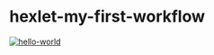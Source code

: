 # hexlet-my-first-workflow
[![hello-world](https://github.com/Nogl0ry/hexlet-my-first-workflow/actions/workflows/hello-world.yml/badge.svg)](https://github.com/V1sandes/hexlet-my-first-workflow/actions/workflows/hello-world.yml)
